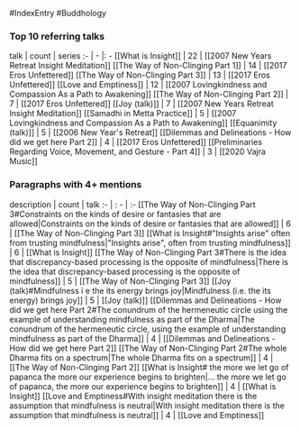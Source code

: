 #IndexEntry #Buddhology

### Top 10 referring talks
talk | count | series
:- | - |: -
[[What is Insight]] | 22 | [[2007 New Years Retreat Insight Meditation]]
[[The Way of Non-Clinging Part 1]] | 14 | [[2017 Eros Unfettered]]
[[The Way of Non-Clinging Part 3]] | 13 | [[2017 Eros Unfettered]]
[[Love and Emptiness]] | 12 | [[2007 Lovingkindness and Compassion As a Path to Awakening]]
[[The Way of Non-Clinging Part 2]] | 7 | [[2017 Eros Unfettered]]
[[Joy (talk)]] | 7 | [[2007 New Years Retreat Insight Meditation]]
[[Samadhi in Metta Practice]] | 5 | [[2007 Lovingkindness and Compassion As a Path to Awakening]]
[[Equanimity (talk)]] | 5 | [[2006 New Year's Retreat]]
[[Dilemmas and Delineations - How did we get here Part 2]] | 4 | [[2017 Eros Unfettered]]
[[Preliminaries Regarding Voice, Movement, and Gesture - Part 4]] | 3 | [[2020 Vajra Music]]

### Paragraphs with 4+ mentions
description | count | talk
:- | : - | :-
[[The Way of Non-Clinging Part 3#Constraints on the kinds of desire or fantasies that are allowed\|Constraints on the kinds of desire or fantasies that are allowed]] | 6 | [[The Way of Non-Clinging Part 3]]
[[What is Insight#"Insights arise" often from trusting mindfulness\|"Insights arise", often from trusting mindfulness]] | 6 | [[What is Insight]]
[[The Way of Non-Clinging Part 3#There is the idea that discrepancy-based processing is the opposite of mindfulness\|There is the idea that discrepancy-based processing is the opposite of mindfulness]] | 5 | [[The Way of Non-Clinging Part 3]]
[[Joy (talk)#Mindfulness i e the its energy brings joy\|Mindfulness (i.e. the its energy) brings joy]] | 5 | [[Joy (talk)]]
[[Dilemmas and Delineations - How did we get here Part 2#The conundrum of the hermeneutic circle using the example of understanding mindfulness as part of the Dharma\|The conundrum of the hermeneutic circle, using the example of understanding mindfulness as part of the Dharma]] | 4 | [[Dilemmas and Delineations - How did we get here Part 2]]
[[The Way of Non-Clinging Part 2#The whole Dharma fits on a spectrum\|The whole Dharma fits on a spectrum]] | 4 | [[The Way of Non-Clinging Part 2]]
[[What is Insight# the more we let go of papanca the more our experience begins to brighten\|... the more we let go of papanca, the more our experience begins to brighten]] | 4 | [[What is Insight]]
[[Love and Emptiness#With insight meditation there is the assumption that mindfulness is neutral\|With insight meditation there is the assumption that mindfulness is neutral]] | 4 | [[Love and Emptiness]]

